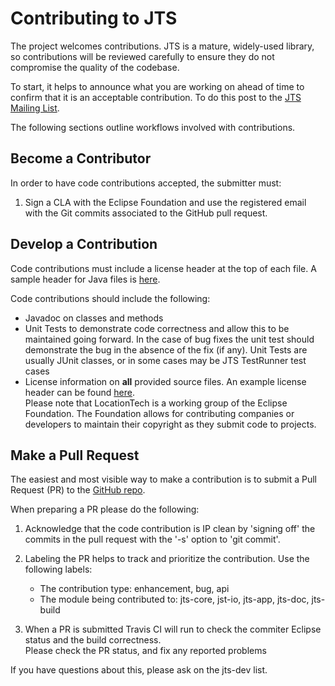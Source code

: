 # Contributing to JTS

The project welcomes contributions.  JTS is a mature, widely-used library, so contributions will be reviewed carefully to ensure they do not compromise the quality of the codebase.

To start, it helps to announce what you are working on ahead of time to confirm that it is an acceptable contribution.  To do this post to the [JTS Mailing List](https://locationtech.org/mailman/listinfo/jts-dev). 

The following sections outline workflows involved with contributions.

## Become a Contributor

In order to have code contributions accepted, the submitter must:

1.  Sign a CLA with the Eclipse Foundation and use the registered email with the Git commits associated to the GitHub pull request.

## Develop a Contribution

Code contributions must include a license header at the top of each file.  A sample header for Java files is [here](doc/sample_java_header.txt). 

Code contributions should include the following:

* Javadoc on classes and methods
* Unit Tests to demonstrate code correctness and allow this to be maintained going forward.  In the case of bug fixes the unit test should demonstrate the bug in the absence of the fix (if any).  Unit Tests are usually JUnit classes, or in some cases may be JTS TestRunner test cases
* License information on __all__ provided source files. An example license header can be found [here](doc/sample_java_header.txt).   
Please note that LocationTech is a working group of the Eclipse Foundation. The Foundation allows for contributing companies or developers to maintain their copyright as they submit code to projects.

## Make a Pull Request

The easiest and most visible way to make a contribution is to submit a Pull Request (PR) to the [GitHub repo](https://github.com/locationtech/jts).  

When preparing a PR please do the following:

1.  Acknowledge that the code contribution is IP clean by 'signing off' the commits in the pull request with the '-s' option to 'git commit'.

2. Labeling the PR helps to track and prioritize the contribution.  Use the following labels:
   * The contribution type: enhancement, bug, api
   * The module being contributed to: jts-core, jst-io, jts-app, jts-doc, jts-build

3. When a PR is submitted Travis CI will run to check the commiter Eclipse status and the build correctness.  
  Please check the PR status, and fix any reported problems

If you have questions about this, please ask on the jts-dev list.
